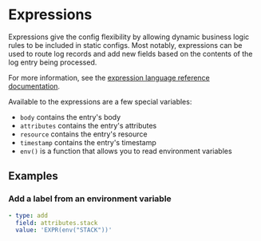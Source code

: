 # Expressions

Expressions give the config flexibility by allowing dynamic business logic rules to be included in static configs.
Most notably, expressions can be used to route log records and add new fields based on the contents of the log entry
being processed.

For more information, see the [expression language reference documentation](https://github.com/expr-lang/expr/blob/master/docs/language-definition.md).

Available to the expressions are a few special variables:
- `body` contains the entry's body
- `attributes` contains the entry's attributes
- `resource` contains the entry's resource
- `timestamp` contains the entry's timestamp
- `env()` is a function that allows you to read environment variables

## Examples

### Add a label from an environment variable

```yaml
- type: add
  field: attributes.stack
  value: 'EXPR(env("STACK"))'
```
